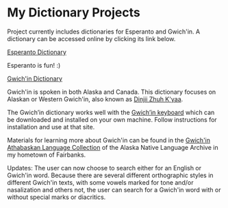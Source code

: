 # My Dictionary Projects

Project currently includes dictionaries for Esperanto and Gwich'in. A dictionary can be accessed online by clicking its link below.

[Esperanto Dictionary](https://shoowadoo.github.io/Dictionary-projects/esperanto-dictionary/)

Esperanto is fun! :) 

[Gwich'in Dictionary](https://shoowadoo.github.io/Dictionary-projects/gwichin-dictionary/)

Gwich'in is spoken in both Alaska and Canada. This dictionary focuses on Alaskan or Western Gwich'in, also known as [Dinjii Zhuh K'yaa](https://www.alaskanativelanguages.org/gwichin).

The Gwich’in dictionary works well with the [Gwich’in keyboard](https://languagegeek.com/lgwp/keyboards/) which can be downloaded and installed on your own machine. Follow instructions for installation and use at that site. 

Materials for learning more about Gwich'in can be found in the [Gwich'in Athabaskan Language Collection](https://www.uaf.edu/anla/collections/gwichin/) of the Alaska Native Language Archive in my hometown of Fairbanks.

Updates: The user can now choose to search either for an English or Gwich'in word. Because there are several different orthographic styles in different Gwich'in texts, with some vowels marked for tone and/or nasalization and others not, the user can search for a Gwich'in word with or without special marks or diacritics. 
